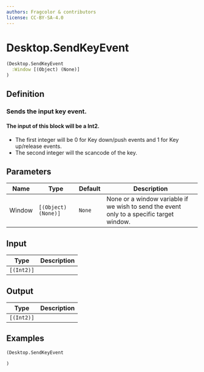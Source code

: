 ```yaml
---
authors: Fragcolor & contributors
license: CC-BY-SA-4.0
---
```



# Desktop.SendKeyEvent

```clojure
(Desktop.SendKeyEvent
  :Window [(Object) (None)]
)
```


## Definition

### Sends the input key event.
#### The input of this block will be a Int2.
 * The first integer will be 0 for Key down/push events and 1 for Key up/release events.
 * The second integer will the scancode of the key.



## Parameters

| Name | Type | Default | Description |
|------|------|---------|-------------|
| Window | `[(Object) (None)]` | `None` | None or a window variable if we wish to send the event only to a specific target window. |


## Input

| Type | Description |
|------|-------------|
| `[(Int2)]` |  |


## Output

| Type | Description |
|------|-------------|
| `[(Int2)]` |  |


## Examples

```clojure
(Desktop.SendKeyEvent

)
```
